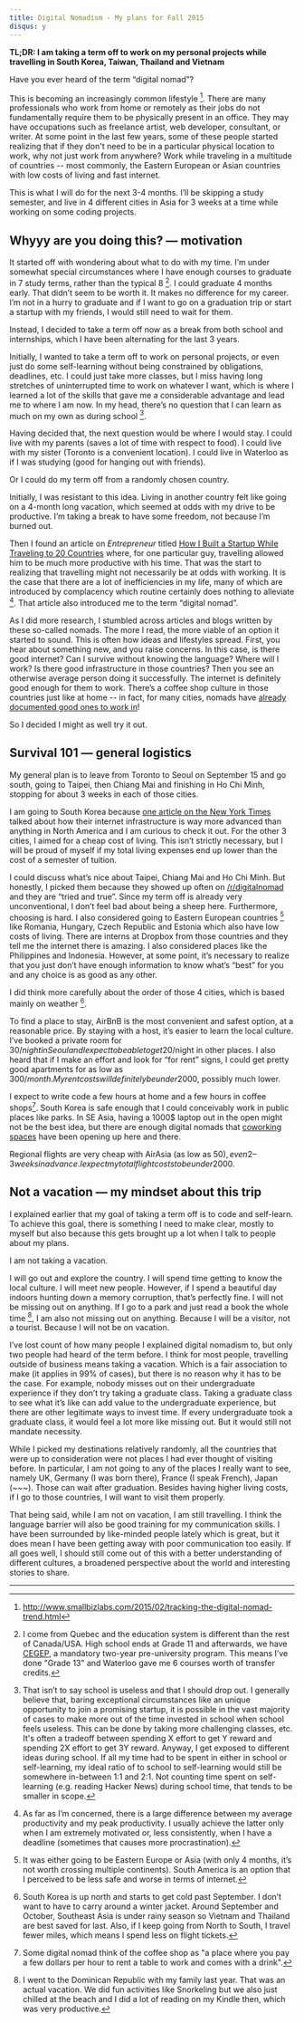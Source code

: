 ```yaml
---
title: Digital Nomadism - My plans for Fall 2015
disqus: y
---
```


**TL;DR: I am taking a term off to work on my personal projects while travelling in South Korea, Taiwan, Thailand and Vietnam**

Have you ever heard of the term “digital nomad”?

This is becoming an increasingly common lifestyle [^0]. There are many professionals who work from home or remotely as their jobs do not fundamentally require them to be physically present in an office. They may have occupations such as freelance artist, web developer, consultant, or writer. At some point in the last few years, some of these people started realizing that if they don't need to be in a particular physical location to work, why not just work from anywhere? Work while traveling in a multitude of countries -- most commonly, the Eastern European or Asian countries with low costs of living and fast internet.

This is what I will do for the next 3-4 months. I’ll be skipping a study semester, and live in 4 different cities in Asia for 3 weeks at a time while working on some coding projects.

Whyyy are you doing this? — motivation
----------------------------------------

It started off with wondering about what to do with my time. I’m under somewhat special circumstances where I have enough courses to graduate in 7 study terms, rather than the typical 8 [^1]. I could graduate 4 months early. That didn’t seem to be worth it. It makes no difference for my career. I’m not in a hurry to graduate and if I want to go on a graduation trip or start a startup with my friends, I would still need to wait for them.

Instead, I decided to take a term off now as a break from both school and internships, which I have been alternating for the last 3 years.

Initially, I wanted to take a term off to work on personal projects, or even just do some self-learning without being constrained by obligations, deadlines, etc. I could just take more classes, but I miss having long stretches of uninterrupted time to work on whatever I want, which is where I learned a lot of the skills that gave me a considerable advantage and lead me to where I am now. In my head, there’s no question that I can learn as much on my own as during school [^2].

Having decided that, the next question would be where I would stay. I could live with my parents (saves a lot of time with respect to food). I could live with my sister (Toronto is a convenient location). I could live in Waterloo as if I was studying (good for hanging out with friends).

Or I could do my term off from a randomly chosen country.

Initially, I was resistant to this idea. Living in another country felt like going on a 4-month long vacation, which seemed at odds with my drive to be productive. I’m taking a break to have some freedom, not because I’m burned out.

Then I found an article on _Entrepreneur_ titled [How I Built a Startup While Traveling to 20 Countries](http://www.entrepreneur.com/article/241761) where, for one particular guy, travelling allowed him to be much more productive with his time. That was the start to realizing that travelling might not necessarily be at odds with working. It is the case that there are a lot of inefficiencies in my life, many of which are introduced by complacency which routine certainly does nothing to alleviate [^3]. That article also introduced me to the term “digital nomad”.

As I did more research, I stumbled across articles and blogs written by these so-called nomads. The more I read, the more viable of an option it started to sound. This is often how ideas and lifestyles spread. First, you hear about something new, and you raise concerns. In this case, is there good internet? Can I survive without knowing the language? Where will I work? Is there good infrastructure in those countries? Then you see an otherwise average person doing it successfully. The internet is definitely good enough for them to work. There’s a coffee shop culture in those countries just like at home -- in fact, for many cities, nomads have [already documented good ones to work in](http://www.nomadicnotes.com/travel-blog/taipei-cafes/)!

So I decided I might as well try it out.

Survival 101 — general logistics
--------------------------------

My general plan is to leave from Toronto to Seoul on September 15 and go south, going to Taipei, then Chiang Mai and finishing in Ho Chi Minh, stopping for about 3 weeks in each of those cities.

I am going to South Korea because [one article on the New York Times](http://www.nytimes.com/2015/06/07/magazine/what-silicon-valley-can-learn-from-seoul.html) talked about how their internet infrastructure is way more advanced than anything in North America and I am curious to check it out. For the other 3 cities, I aimed for a cheap cost of living. This isn’t strictly necessary, but I will be proud of myself if my total living expenses end up lower than the cost of a semester of tuition.

I could discuss what’s nice about Taipei, Chiang Mai and Ho Chi Minh. But honestly, I picked them because they showed up often on [/r/digitalnomad](reddit.com/r/digitalnomad) and they are “tried and true”. Since my term off is already very unconventional, I don’t feel bad about being a sheep here. Furthermore, choosing is hard. I also considered going to Eastern European countries [^4] like Romania, Hungary, Czech Republic and Estonia which also have low costs of living. There are interns at Dropbox from those countries and they tell me the internet there is amazing. I also considered places like the Philippines and Indonesia. However, at some point, it’s necessary to realize that you just don’t have enough information to know what’s “best” for you and any choice is as good as any other.

I did think more carefully about the order of those 4 cities, which is based mainly on weather [^5].

To find a place to stay, AirBnB is the most convenient and safest option, at a reasonable price. By staying with a host, it’s easier to learn the local culture. I’ve booked a private room for 30$/night in Seoul and I expect to be able to get 20$/night in other places. I also heard that if I make an effort and look for “for rent” signs, I could get pretty good apartments for as low as 300$/month. My rent costs will definitely be under 2000$, possibly much lower.

I expect to write code a few hours at home and a few hours in coffee shops[^coffee]. South Korea is safe enough that I could conceivably work in public places like parks. In SE Asia, having a 1000$ laptop out in the open might not be the best idea, but there are enough digital nomads that [coworking spaces](http://toomanyadapters.com/best-co-working-spots-chiang-mai/) have been opening up here and there.

Regional flights are very cheap with AirAsia (as low as 50$), even 2–3 weeks in advance. I expect my total flight costs to be under 2000$.

Not a vacation — my mindset about this trip
-------------------------------------------

I explained earlier that my goal of taking a term off is to code and self-learn. To achieve this goal, there is something I need to make clear, mostly to myself but also because this gets brought up a lot when I talk to people about my plans.

I am not taking a vacation.

I will go out and explore the country. I will spend time getting to know the local culture. I will meet new people. However, if I spend a beautiful day indoors hunting down a memory corruption, that’s perfectly fine. I will not be missing out on anything. If I go to a park and just read a book the whole time [^6], I am also not missing out on anything. Because I will be a visitor, not a tourist. Because I will not be on vacation.

I’ve lost count of how many people I explained digital nomadism to, but only two people had heard of the term before. I think for most people, travelling outside of business means taking a vacation. Which is a fair association to make (it applies in 99% of cases), but there is no reason why it has to be the case. For example, nobody misses out on their undergraduate experience if they don’t try taking a graduate class. Taking a graduate class to see what it’s like can add value to the undergraduate experience, but there are other legitimate ways to invest time. If every undergraduate took a graduate class, it would feel a lot more like missing out. But it would still not mandate necessity.

While I picked my destinations relatively randomly, all the countries that were up to consideration were not places I had ever thought of visiting before. In particular, I am not going to any of the places I really want to see, namely UK, Germany (I was born there), France (I speak French), Japan (~~~). Those can wait after graduation. Besides having higher living costs, if I go to those countries, I will want to visit them properly.

That being said, while I am not on vacation, I am still travelling. I think the language barrier will also be good training for my communication skills. I have been surrounded by like-minded people lately which is great, but it does mean I have been getting away with poor communication too easily. If all goes well, I should still come out of this with a better understanding of different cultures, a broadened perspective about the world and interesting stories to share.

--------------------------------------------------------

[^0]: http://www.smallbizlabs.com/2015/02/tracking-the-digital-nomad-trend.html

[^1]: I come from Quebec and the education system is different than the rest of Canada/USA. High school ends at Grade 11 and afterwards, we have [CEGEP](https://en.wikipedia.org/wiki/CEGEP), a mandatory two-year pre-university program. This means I’ve done "Grade 13" and Waterloo gave me 6 courses worth of transfer credits.

[^2]: That isn’t to say school is useless and that I should drop out. I generally believe that, baring exceptional circumstances like an unique opportunity to join a promising startup, it is possible in the vast majority of cases to make more out of the time invested in school when school feels useless. This can be done by taking more challenging classes, etc. It's often a tradeoff between spending X effort to get Y reward and spending 2X effort to get 3Y reward. Anyway, I get exposed to different ideas during school. If all my time had to be spent in either in school or self-learning, my ideal ratio of to school to self-learning would still be somewhere in-between 1:1 and 2:1. Not counting time spent on self-learning (e.g. reading Hacker News) during school time, that tends to be smaller in scope.

[^3]: As far as I’m concerned, there is a large difference between my average productivity and my peak productivity. I usually achieve the latter only when I am extremely motivated or, less consistently, when I have a deadline (sometimes that causes more procrastination).

[^4]: It was either going to be Eastern Europe or Asia (with only 4 months, it’s not worth crossing multiple continents). South America is an option that I perceived to be less safe and worse in terms of internet.

[^5]: South Korea is up north and starts to get cold past September. I don’t want to have to carry around a winter jacket. Around September and October, Southeast Asia is under rainy season so Vietnam and Thailand are best saved for last. Also, if I keep going from North to South, I travel fewer miles, which means I spend less on flight tickets.

[^coffee]: Some digital nomad think of the coffee shop as "a place where you pay a few dollars per hour to rent a table to work and comes with a drink".

[^6]: I went to the Dominican Republic with my family last year. That was an actual vacation. We did fun activities like Snorkeling but we also just chilled at the beach and I did a lot of reading on my Kindle then, which was very productive.
